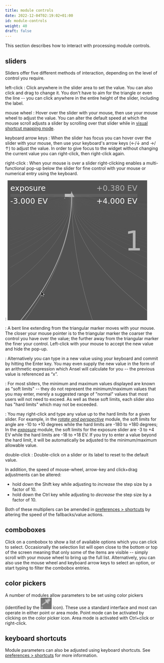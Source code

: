 ```yaml
---
title: module controls
date: 2022-12-04T02:19:02+01:00
id: module-controls
weight: 40
draft: false
---
```


This section describes how to interact with processing module controls.

## sliders

Sliders offer five different methods of interaction, depending on the level of control you require.

left-click
: Click anywhere in the slider area to set the value. You can also click and drag to change it. You don't have to aim for the triangle or even the line -- you can click anywhere in the entire height of the slider, including the label.

mouse wheel
: Hover over the slider with your mouse, then use your mouse wheel to adjust the value. You can alter the default speed at which the mouse scroll adjusts a slider by scrolling over that slider while in [visual shortcut mapping mode](../../../preferences-settings/shortcuts.md#visual-shortcut-mapping).

keyboard arrow keys
: When the slider has focus you can hover over the slider with your mouse, then use your keyboard's arrow keys (←/↓ and →/↑) to adjust the value. In order to give focus to the widget without changing the current value you can right-click, then right-click again.

right-click
: When your mouse is over a slider right-clicking enables a multi-functional pop-up below the slider for fine control with your mouse or numerical entry using the keyboard.

: ![bauhaus](./module-controls/bauhaus.png#w33)

: A bent line extending from the triangular marker moves with your mouse. The closer your mouse pointer is to the triangular marker the coarser the control you have over the value; the further away from the triangular marker the finer your control. Left-click with your mouse to accept the new value and hide the pop-up.

: Alternatively you can type in a new value using your keyboard and commit by hitting the Enter key. You may even supply the new value in the form of an arithmetic expression which Ansel will calculate for you -- the previous value is referenced as “x”.

: For most sliders, the minimum and maximum values displayed are known as "soft limits" -- they do not represent the minimum/maximum values that you may enter, merely a suggested range of "normal" values that most users will not need to exceed. As well as these soft limits, each slider also has "hard limits" which may not be exceeded.

: You may right-click and type any value up to the hard limits for a given slider. For example, in the [_rotate and perspective_](../../../module-reference/processing-modules/rotate-perspective.md) module, the soft limits for angle are -10 to +10 degrees while the hard limits are -180 to +180 degrees; In the [_exposure_](../../../module-reference/processing-modules/exposure.md) module, the soft limits for the exposure slider are -3 to +4 EV while the hard limits are -18 to +18 EV. If you try to enter a value beyond the hard limit, it will be automatically be adjusted to the minimum/maximum allowable value.

double-click
: Double-click on a slider or its label to reset to the default value.

In addition, the speed of mouse-wheel, arrow-key and click+drag adjustments can be altered:

 - hold down the Shift key while adjusting to _increase_ the step size by a factor of 10.
 - hold down the Ctrl key while adjusting to _decrease_ the step size by a factor of 10.

Both of these multipliers can be amended in [preferences > shortcuts](../../../preferences-settings/shortcuts.md) by altering the speed of the fallbacks/value actions.

## comboboxes

Click on a combobox to show a list of available options which you can click to select. Occasionally the selection list will open close to the bottom or top of the screen meaning that only some of the items are visible -- simply scroll with your mouse wheel to bring up the full list. Alternatively, you can also use the mouse wheel and keyboard arrow keys to select an option, or start typing to filter the combobox entries.

## color pickers

A number of modules allow parameters to be set using color pickers (identified by the ![color-picker-icon](./module-controls/color-picker.png#icon) icon). These use a standard interface and most can operate in either point or area mode. Point mode can be activated by clicking on the color picker icon. Area mode is activated with Ctrl+click or right-click.

## keyboard shortcuts

Module parameters can also be adjusted using keyboard shortcuts. See [preferences > shortcuts](../../../preferences-settings/shortcuts.md) for more information.
